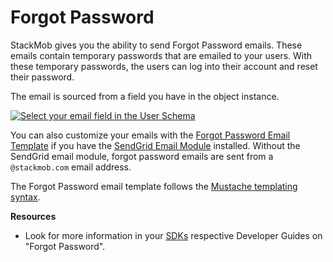 Forgot Password
====================================================

StackMob gives you the ability to send Forgot Password emails.  These emails contain temporary passwords that are emailed to your users.  With these temporary passwords, the users can log into their account and reset their password.

The email is sourced from a field you have in the object instance.

<p class="screenshot">
  <a href="https://dashboard.stackmob.com/schemas/edit/user" target="_blank"><img src="https://s3.amazonaws.com/static.stackmob.com/images/modules/forgotpassword/forgotpassword-link.png" alt="Select your email field in the User Schema"/></a>
</p>

You can also customize your emails with the <a href="https://dashboard.stackmob.com/module/forgotpassword/settings" target="_blank">Forgot Password Email Template</a> if you have the <a href="https://marketplace.stackmob.com/module/sendgrid" target="_blank">SendGrid Email Module</a> installed.  Without the SendGrid email module, forgot password emails are sent from a `@stackmob.com` email address.

The Forgot Password email template follows the <a href="http://scalate.fusesource.org/documentation/mustache.html" target="_blank">Mustache templating syntax</a>.

<div class="alert alert-info">
  <div class="row-fluid">
    <div class="span12">
      <strong>Resources</strong>
      <ul>
        <li>Look for more information in your <a href="https://developer.stackmob.com/sdks">SDKs</a> respective Developer Guides on "Forgot Password".</li>
      </ul>
    </div>
  </div>
</div>
